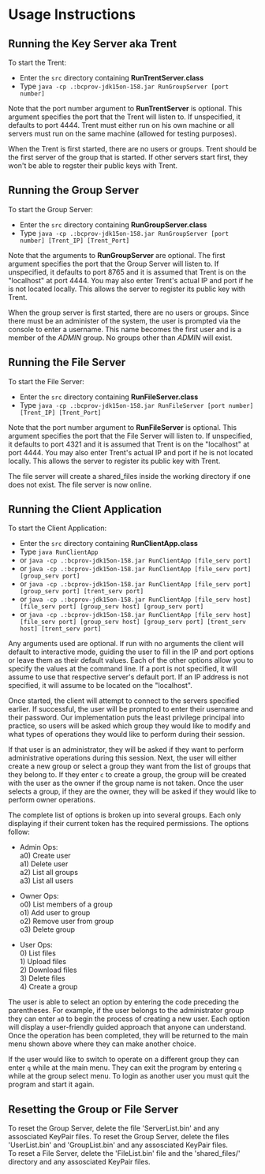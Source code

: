 # Usage Instructions #

## Running the Key Server aka Trent ##

To start the Trent:
-   Enter the `src` directory containing **RunTrentServer.class**
-   Type `java -cp .:bcprov-jdk15on-158.jar RunGroupServer [port number]`

Note that the port number argument to **RunTrentServer** is optional.  This argument specifies the port that the Trent will listen to.  If unspecified, it defaults to port 4444.  Trent must either run on his own machine or all servers must run on the same machine (allowed for testing purposes).

When the Trent is first started, there are no users or groups. Trent should be the first server of the group that is started. If other servers start first, they won't be able to regster their public keys with Trent. 

## Running the Group Server ##

To start the Group Server:
-   Enter the `src` directory containing **RunGroupServer.class**
-   Type `java -cp .:bcprov-jdk15on-158.jar RunGroupServer [port number] [Trent_IP] [Trent_Port]`

Note that the arguments to **RunGroupServer** are optional.  The first argument specifies the port that the Group Server will listen to.  If unspecified, it defaults to port 8765 and it is assumed that Trent is on the "localhost" at port 4444. You may also enter Trent's actual IP and port if he is not located locally. This allows the server to register its public key with Trent. 

When the group server is first started, there are no users or groups. Since there must be an administer of the system, the user is prompted via the console to enter a username. This name becomes the first user and is a member of the *ADMIN* group.  No groups other than *ADMIN* will exist.  

## Running the File Server ##

To start the File Server:
-   Enter the `src` directory containing **RunFileServer.class**
-   Type `java -cp .:bcprov-jdk15on-158.jar RunFileServer [port number] [Trent_IP] [Trent_Port]`

Note that the port number argument to **RunFileServer** is optional.  This argument specifies the port that the File Server will listen to. If unspecified, it defaults to port 4321 and it is assumed that Trent is on the "localhost" at port 4444. You may also enter Trent's actual IP and port if he is not located locally. This allows the server to register its public key with Trent.  

The file server will create a shared_files inside the working directory if one does not exist. The file server is now online.  

## Running the Client Application ##

To start the Client Application:
-   Enter the `src` directory containing **RunClientApp.class**  
-   Type `java RunClientApp`
-   or `java -cp .:bcprov-jdk15on-158.jar RunClientApp [file_serv port]`  
-   or `java -cp .:bcprov-jdk15on-158.jar RunClientApp [file_serv port] [group_serv port]`  
-   or `java -cp .:bcprov-jdk15on-158.jar RunClientApp [file_serv port] [group_serv port] [trent_serv port]`  
-   or `java -cp .:bcprov-jdk15on-158.jar RunClientApp [file_serv host] [file_serv port] [group_serv host] [group_serv port]`
-   or `java -cp .:bcprov-jdk15on-158.jar RunClientApp [file_serv host] [file_serv port] [group_serv host] [group_serv port] [trent_serv host] [trent_serv port]`  

Any arguments used are optional. If run with no arguments the client will default to interactive mode, guiding the user to fill in the IP and port options or leave them as their default values. Each of the other options allow you to specify the values at the command line. If a port is not specified, it will assume to use that respective server's default port. If an IP address is not specified, it will assume to be located on the "localhost".  

Once started, the client will attempt to connect to the servers specified earlier. If successful, the user will be prompted to enter their username and their password. Our implementation puts the least privilege principal into practice, so users will be asked which group they would like to modify and what types of operations they would like to perform during their session.  

If that user is an administrator, they will be asked if they want to perform administrative operations during this session. Next, the user will either create a new group or select a group they want from the list of groups that they belong to. If they enter `c` to create a group, the group will be created with the user as the owner if the group name is not taken. Once the user selects a group, if they are the owner, they will be asked if they would like to perform owner operations.  

The complete list of options is broken up into several groups. Each only displaying if their current token has the required permissions. The options follow:  
*   Admin Ops:  
    a0) Create user  
    a1) Delete user  
    a2) List all groups  
    a3) List all users  

*   Owner Ops:  
    o0) List members of a group  
    o1) Add user to group  
    o2) Remove user from group  
    o3) Delete group  

*   User Ops:  
    0\) List files  
    1\) Upload files  
    2\) Download files  
    3\) Delete files  
    4\) Create a group  


The user is able to select an option by entering the code preceding the parentheses. For example, if the user belongs to the administrator group they can enter `a0` to begin the process of creating a new user. Each option will display a user-friendly guided approach that anyone can understand. Once the operation has been completed, they will be returned to the main menu shown above where they can make another choice.

If the user would like to switch to operate on a different group they can enter `q` while at the main menu. They can exit the program by entering `q` while at the group select menu. To login as another user you must quit the program and start it again.


## Resetting the Group or File Server ##

To reset the Group Server, delete the file 'ServerList.bin' and any assosciated KeyPair files. 
To reset the Group Server, delete the files 'UserList.bin' and 'GroupList.bin' and any assosciated KeyPair files.  
To reset a File Server, delete the 'FileList.bin' file and the 'shared_files/' directory and any assosciated KeyPair files.  

